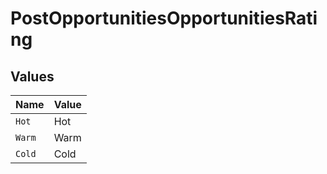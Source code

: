 # PostOpportunitiesOpportunitiesRating


## Values

| Name   | Value  |
| ------ | ------ |
| `Hot`  | Hot    |
| `Warm` | Warm   |
| `Cold` | Cold   |